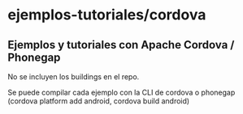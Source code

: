 # ejemplos-tutoriales/cordova

## Ejemplos y tutoriales con Apache Cordova / Phonegap

No se incluyen los buildings en el repo.

Se puede compilar cada ejemplo con la CLI de cordova o phonegap
(cordova platform add android, cordova build android)
